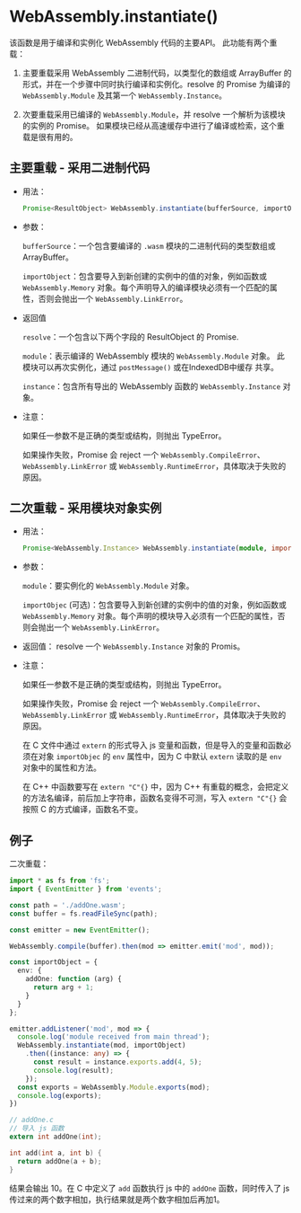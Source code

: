 # WebAssembly.instantiate()

该函数是用于编译和实例化 WebAssembly 代码的主要API。 此功能有两个重载：

1. 主要重载采用 WebAssembly 二进制代码，以类型化的数组或 ArrayBuffer 的形式，并在一个步骤中同时执行编译和实例化。resolve 的 Promise 为编译的 `WebAssembly.Module` 及其第一个 `WebAssembly.Instance`。

2. 次要重载采用已编译的 `WebAssembly.Module`，并 resolve 一个解析为该模块的实例的 Promise。 如果模块已经从高速缓存中进行了编译或检索，这个重载是很有用的。


## 主要重载 - 采用二进制代码

* 用法：

  ```ts
  Promise<ResultObject> WebAssembly.instantiate(bufferSource, importObject);
  ```

* 参数：

  `bufferSource`：一个包含要编译的 `.wasm` 模块的二进制代码的类型数组或ArrayBuffer。

  `importObject`：包含要导入到新创建的实例中的值的对象，例如函数或 `WebAssembly.Memory` 对象。每个声明导入的编译模块必须有一个匹配的属性，否则会抛出一个 `WebAssembly.LinkError`。

* 返回值

  `resolve`：一个包含以下两个字段的 ResultObject 的 Promise.

  `module`：表示编译的 WebAssembly 模块的 `WebAssembly.Module` 对象。 此模块可以再次实例化，通过 `postMessage()` 或在IndexedDB中缓存 共享。

  `instance`：包含所有导出的 WebAssembly 函数的 `WebAssembly.Instance` 对象。

* 注意：

  如果任一参数不是正确的类型或结构，则抛出 TypeError。

  如果操作失败，Promise 会 reject 一个 `WebAssembly.CompileError`、`WebAssembly.LinkError` 或 `WebAssembly.RuntimeError`，具体取决于失败的原因。

## 二次重载 - 采用模块对象实例

* 用法：

  ```ts
  Promise<WebAssembly.Instance> WebAssembly.instantiate(module, importObject);
  ```

* 参数：

  `module`：要实例化的 `WebAssembly.Module` 对象。

  `importObjec` (可选)：包含要导入到新创建的实例中的值的对象，例如函数或 `WebAssembly.Memory` 对象。每个声明的模块导入必须有一个匹配的属性，否则会抛出一个 `WebAssembly.LinkError`。

* 返回值：
  resolve 一个 `WebAssembly.Instance` 对象的 Promis。

* 注意：

  如果任一参数不是正确的类型或结构，则抛出 TypeError。

  如果操作失败，Promise 会 reject 一个 `WebAssembly.CompileError`、`WebAssembly.LinkError` 或 `WebAssembly.RuntimeError`，具体取决于失败的原因。

  在 C 文件中通过 `extern` 的形式导入 js 变量和函数，但是导入的变量和函数必须在对象 `importObjec` 的 `env` 属性中，因为 C 中默认 `extern` 读取的是 `env` 对象中的属性和方法。

  在 C++ 中函数要写在 `extern "C"{}` 中，因为 C++ 有重载的概念，会把定义的方法名编译，前后加上字符串，函数名变得不可测，写入 `extern "C"{}` 会按照 C 的方式编译，函数名不变。

## 例子

二次重载：

```ts
import * as fs from 'fs';
import { EventEmitter } from 'events';

const path = './addOne.wasm';
const buffer = fs.readFileSync(path);

const emitter = new EventEmitter();

WebAssembly.compile(buffer).then(mod => emitter.emit('mod', mod));

const importObject = {
  env: {
    addOne: function (arg) {
      return arg + 1;
    }
  }
};

emitter.addListener('mod', mod => {
  console.log('module received from main thread');
  WebAssembly.instantiate(mod, importObject)
    .then((instance: any) => {
      const result = instance.exports.add(4, 5);
      console.log(result);
    });
  const exports = WebAssembly.Module.exports(mod);
  console.log(exports);
})
```

```c
// addOne.c
// 导入 js 函数
extern int addOne(int);

int add(int a, int b) {
  return addOne(a + b);
}
```

结果会输出 10。在 C 中定义了 `add` 函数执行 js 中的 `addOne` 函数，同时传入了 js 传过来的两个数字相加，执行结果就是两个数字相加后再加1。